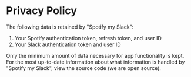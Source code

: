 # Privacy Policy

The following data is retained by "Spotify my Slack":
1. Your Spotify authentication token, refresh token, and user ID
1. Your Slack authentication token and user ID

Only the minimum amount of data necessary for app functionality is kept. For
the most up-to-date information about what information is handled by "Spotify
my Slack", view the source code (we are open source).
